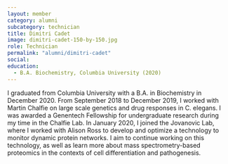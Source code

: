 ```yaml
---
layout: member
category: alumni
subcategory: technician
title: Dimitri Cadet
image: dimitri-cadet-150-by-150.jpg
role: Technician
permalink: "alumni/dimitri-cadet"
social:
education:
  - B.A. Biochemistry, Columbia University (2020)
---
```


I graduated from Columbia University with a B.A. in Biochemistry in December 2020. From September 2018 to December 2019, I worked with Martin Chalfie on large scale genetics and drug responses in C. elegans. I was awarded a Genentech Fellowship for undergraduate research during my time in the Chalfie Lab. In January 2020, I joined the Jovanovic Lab, where I worked with Alison Ross to develop and optimize a technology to monitor dynamic protein networks. I aim to continue working on this technology, as well as learn more about mass spectrometry-based proteomics in the contexts of cell differentiation and pathogenesis.

